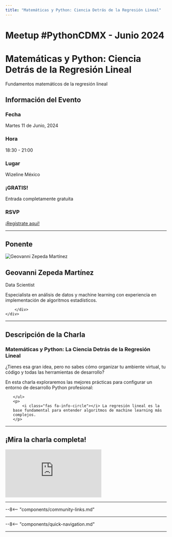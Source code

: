 ```yaml
---
title: "Matemáticas y Python: Ciencia Detrás de la Regresión Lineal"
---
```


# Meetup #PythonCDMX <i class="fab fa-python"></i> - Junio 2024

<div class="meetup-hero">
    <h1>Matemáticas y Python: Ciencia Detrás de la Regresión Lineal</h1>
    <p class="meetup-subtitle">Fundamentos matemáticos de la regresión lineal</p>
</div>

## Información del Evento

<div class="event-details">
    <div class="detail-card date-card">
        <h3><i class="fas fa-calendar-alt"></i> Fecha</h3>
        <p>Martes 11 de Junio, 2024</p>
    </div>
    <div class="detail-card time-card">
        <h3><i class="fas fa-clock"></i> Hora</h3>
        <p>18:30 - 21:00</p>
    </div>
    <div class="detail-card location-card">
        <h3><i class="fas fa-map-marker-alt"></i> Lugar</h3>
        <p>Wizeline México</p>
    </div>
    <div class="detail-card free-card">
        <h3><i class="fas fa-gift"></i> ¡GRATIS!</h3>
        <p>Entrada completamente gratuita</p>
    </div>
    <div class="detail-card rsvp-card">
        <h3><i class="fas fa-ticket-alt"></i> RSVP</h3>
        <p><a href="https://www.meetup.com/python-mexico/">¡Regístrate aquí!</a></p>
    </div>
</div>

---

## Ponente

<div class="speaker-section">
    <div class="speaker-photo">
        <img src="/../../images/ponentes/ponentePythonCDMX.jpg" alt="Geovanni Zepeda Martínez">
    </div>
    <div class="speaker-info">
        <h2>Geovanni Zepeda Martínez</h2>
        <p class="speaker-role">Data Scientist</p>
        <p class="speaker-bio">Especialista en análisis de datos y machine learning con experiencia en implementación de algoritmos estadísticos.</p>
        <div class="speaker-links">
            
            
            
        </div>
    </div>
</div>

---

## Descripción de la Charla

<div class="talk-description">
    <h3><i class="fas fa-rocket"></i> Matemáticas y Python: La Ciencia Detrás de la Regresión Lineal</h3>
    <p>¿Tienes esa gran idea, pero no sabes cómo organizar tu ambiente virtual, tu código y todas las herramientas de desarrollo?</p>
    <p>En esta charla exploraremos las mejores prácticas para configurar un entorno de desarrollo Python profesional:</p>
    <ul>
        
    </ul>
    <p>
        <i class="fas fa-info-circle"></i> La regresión lineal es la base fundamental para entender algoritmos de machine learning más complejos.
    </p>
</div>

---

## ¡Mira la charla completa!

<div class="video-section">
    <div class="video-container">
        <div class="video-wrapper">
            <iframe
                src="https://www.youtube.com/embed/BmSI2IgHG_c"
                title="Meetup PythonCDMX Junio 2024"
                frameborder="0"
                allow="accelerometer; autoplay; clipboard-write; encrypted-media; gyroscope; picture-in-picture; web-share"
                allowfullscreen>
            ></iframe>
        </div>
    </div>
</div>

---

--8<-- "components/community-links.md"

---

--8<-- "components/quick-navigation.md"

---
